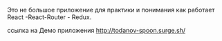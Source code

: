 Это не большое приложение  для практики и понимания как работает React -React-Router - Redux.

ссылка на Демо приложения http://todanov-spoon.surge.sh/
